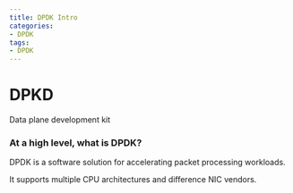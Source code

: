 ```yaml
---
title: DPDK Intro
categories:
- DPDK
tags:
- DPDK
---
```


# DPKD

Data plane development kit

### At a high level, what is DPDK?

DPDK is a software solution for accelerating packet processing workloads.

It supports multiple CPU architectures and difference NIC vendors.



